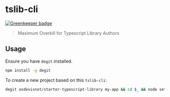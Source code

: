 # tslib-cli

[![Greenkeeper badge](https://badges.greenkeeper.io/osdevisnot/tslib-cli.svg)](https://greenkeeper.io/)

> Maximum Overkill for Typescript Library Authors

## Usage

Ensure you have `degit` installed.

```bash
npm install -g degit
```

To create a new project based on this `tslib-cli`:

```bash
degit osdevisnot/starter-typescript-library my-app && cd $_ && node setup.js
```
